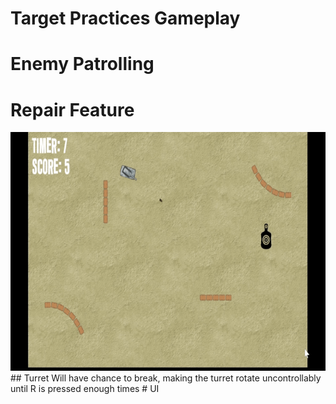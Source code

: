 # Target Practices Gameplay



# Enemy Patrolling
# Repair Feature
<img src="Gifs/Repair feature.gif" width="678" height="382"/>
## Turret Will have chance to break, making the turret rotate uncontrollably until R is pressed enough times 
# UI
